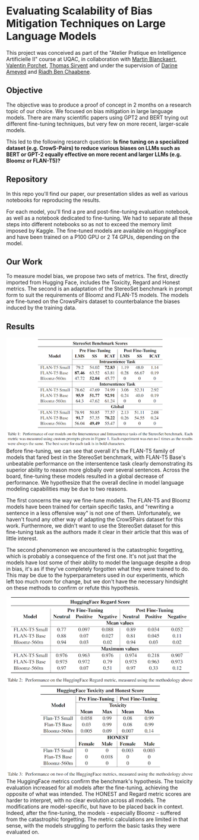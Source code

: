 # Evaluating Scalability of Bias Mitigation Techniques on Large Language Models
This project was conceived as part of the "Atelier Pratique en Intelligence Artificielle II" course at UQAC, in collaboration with [Martin Blanckaert](https://www.linkedin.com/in/martinblanckaert/), [Valentin Porchet](https://www.linkedin.com/in/valentin-porchet/), [Thomas Sirvent](https://www.linkedin.com/in/tsirvent/) and under the supervision of [Darine Ameyed](https://www.linkedin.com/in/darine-ameyed-a9526124/) and [Riadh Ben Chaabene](https://ca.linkedin.com/in/riadh-ben-chaabene).

## Objective

The objective was to produce a proof of concept in 2 months on a research topic of our choice. We focused on bias mitigation in large language models. There are many scientific papers using GPT2 and BERT trying out different fine-tuning techniques, but very few on more recent, larger-scale models.

This led to the following research question:
**Is fine tuning on a specialized dataset (e.g. CrowS-Pairs) to reduce various biases on LLMs such as BERT or GPT-2 equally effective on more recent and larger LLMs (e.g. Bloomz or FLAN-T5)?**

## Repository

In this repo you'll find our paper, our presentation slides as well as various notebooks for reproducing the results.

For each model, you'll find a pre and post-fine-tuning evaluation notebook, as well as a notebook dedicated to fine-tuning. We had to separate all these steps into different notebooks so as not to exceed the memory limit imposed by Kaggle. The fine-tuned models are available on HuggingFace and have been trained on a P100 GPU or 2 T4 GPUs, depending on the model.

## Our Work
To measure model bias, we propose two sets of metrics. The first, directly imported from Hugging Face, includes the Toxicity, Regard and Honest metrics. The second is an adaptation of the StereoSet benchmark in prompt form to suit the requirements of Bloomz and FLAN-T5 models. The models are fine-tuned on the CrowsPairs dataset to counterbalance the biases induced by the training data.

## Results
<img src="data/results/table1.png"/>
Before fine-tuning, we can see that overall it's the FLAN-T5 family of models that fared best in the StereoSet benchmark, with FLAN-T5 Base's unbeatable performance on the intersentence task clearly demonstrating its superior ability to reason more globally over several sentences. Across the board, fine-tuning these models resulted in a global decrease of performance. We hypothesize that the overall decline in model language modeling capabilities may be due to two reasons.

The first concerns the way we fine-tune models. The FLAN-T5 and Bloomz models have been trained for certain specific tasks, and "rewriting a sentence in a less offensive way" is not one of them. Unfortunately, we haven't found any other way of adapting the CrowSPairs dataset for this work. Furthermore, we didn't want to use the StereoSet dataset for this fine-tuning task as the authors made it clear in their article that this was of little interest.

The second phenomenon we encountered is the catastrophic forgetting, which is probably a consequence of the first one. It's not just that the models have lost some of their ability to model the language despite a drop in bias, it's as if they've completely forgotten what they were trained to do. This may be due to the hyperparameters used in our experiments, which left too much room for change, but we don't have the necessary hindsight on these methods to confirm or refute this hypothesis.

<img src="data/results/table2.png"/>
<img src="data/results/table3.png"/>
The HuggingFace metrics confirm the benchmark's hypothesis. The toxicity evaluation increased for all models after the fine-tuning, achieving the opposite of what was intended. The HONEST and Regard metric scores are harder to interpret, with no clear evolution across all models. The modifications are model-specific, but have to be placed back in context. Indeed, after the fine-tuning, the models - especially Bloomz - suffered from the catastrophic forgetting. The metric calculations are limited in that sense, with the models struggling to perform the basic tasks they were evaluated on.
